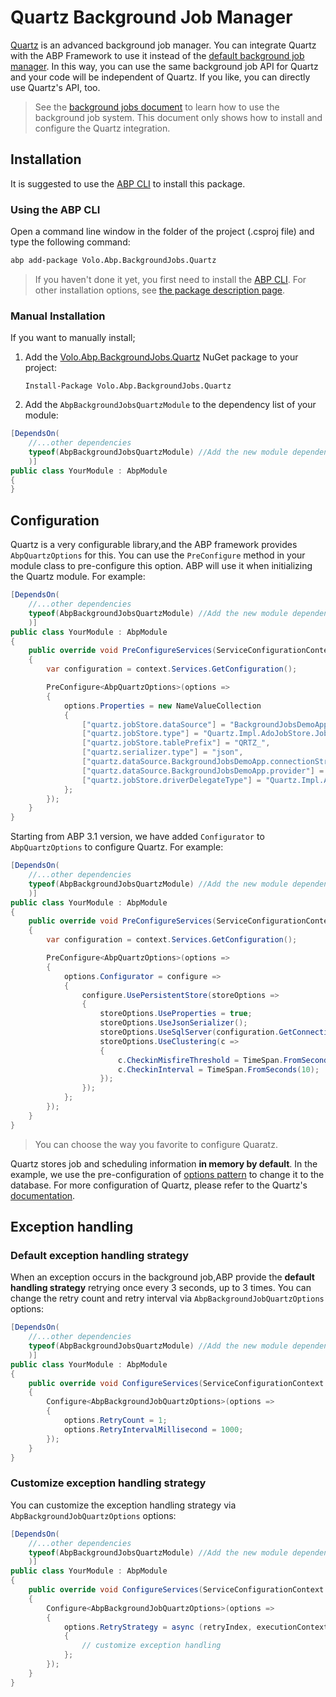 # Quartz Background Job Manager

[Quartz](https://www.quartz-scheduler.net/) is an advanced background job manager. You can integrate Quartz with the ABP Framework to use it instead of the [default background job manager](../background-jobs). In this way, you can use the same background job API for Quartz and your code will be independent of Quartz. If you like, you can directly use Quartz's API, too.

> See the [background jobs document](../background-jobs) to learn how to use the background job system. This document only shows how to install and configure the Quartz integration.

## Installation

It is suggested to use the [ABP CLI](../../../cli) to install this package.

### Using the ABP CLI

Open a command line window in the folder of the project (.csproj file) and type the following command:

````bash
abp add-package Volo.Abp.BackgroundJobs.Quartz
````

> If you haven't done it yet, you first need to install the [ABP CLI](../../../cli). For other installation options, see [the package description page](https://abp.io/package-detail/Volo.Abp.BackgroundJobs.Quartz).

### Manual Installation

If you want to manually install;

1. Add the [Volo.Abp.BackgroundJobs.Quartz](https://www.nuget.org/packages/Volo.Abp.BackgroundJobs.Quartz) NuGet package to your project:

   ````
   Install-Package Volo.Abp.BackgroundJobs.Quartz
   ````

2. Add the `AbpBackgroundJobsQuartzModule` to the dependency list of your module:

````csharp
[DependsOn(
    //...other dependencies
    typeof(AbpBackgroundJobsQuartzModule) //Add the new module dependency
    )]
public class YourModule : AbpModule
{
}
````

## Configuration

Quartz is a very configurable library,and the ABP framework provides `AbpQuartzOptions` for this. You can use the `PreConfigure` method in your module class to pre-configure this option. ABP will use it when initializing the Quartz module. For example:

````csharp
[DependsOn(
    //...other dependencies
    typeof(AbpBackgroundJobsQuartzModule) //Add the new module dependency
    )]
public class YourModule : AbpModule
{
    public override void PreConfigureServices(ServiceConfigurationContext context)
    {
        var configuration = context.Services.GetConfiguration();

        PreConfigure<AbpQuartzOptions>(options =>
        {
            options.Properties = new NameValueCollection
            {
                ["quartz.jobStore.dataSource"] = "BackgroundJobsDemoApp",
                ["quartz.jobStore.type"] = "Quartz.Impl.AdoJobStore.JobStoreTX, Quartz",
                ["quartz.jobStore.tablePrefix"] = "QRTZ_",
                ["quartz.serializer.type"] = "json",
                ["quartz.dataSource.BackgroundJobsDemoApp.connectionString"] = configuration.GetConnectionString("Quartz"),
                ["quartz.dataSource.BackgroundJobsDemoApp.provider"] = "SqlServer",
                ["quartz.jobStore.driverDelegateType"] = "Quartz.Impl.AdoJobStore.SqlServerDelegate, Quartz",
            };
        });
    }
}
````

Starting from ABP 3.1 version, we have added `Configurator` to `AbpQuartzOptions` to configure Quartz. For example:

````csharp
[DependsOn(
    //...other dependencies
    typeof(AbpBackgroundJobsQuartzModule) //Add the new module dependency
    )]
public class YourModule : AbpModule
{
    public override void PreConfigureServices(ServiceConfigurationContext context)
    {
        var configuration = context.Services.GetConfiguration();

        PreConfigure<AbpQuartzOptions>(options =>
        {
            options.Configurator = configure =>
            {
                configure.UsePersistentStore(storeOptions =>
                {
                    storeOptions.UseProperties = true;
                    storeOptions.UseJsonSerializer();
                    storeOptions.UseSqlServer(configuration.GetConnectionString("Quartz"));
                    storeOptions.UseClustering(c =>
                    {
                        c.CheckinMisfireThreshold = TimeSpan.FromSeconds(20);
                        c.CheckinInterval = TimeSpan.FromSeconds(10);
                    });
                });
            };
        });
    }
}
````

> You can choose the way you favorite to configure Quaratz.

Quartz stores job and scheduling information **in memory by default**. In the example, we use the pre-configuration of [options pattern](../../fundamentals/options.md) to change it to the database. For more configuration of Quartz, please refer to the Quartz's [documentation](https://www.quartz-scheduler.net/).

## Exception handling

### Default exception handling strategy

When an exception occurs in the background job,ABP provide the **default handling strategy** retrying once every 3 seconds, up to 3 times. You can change the retry count and retry interval via `AbpBackgroundJobQuartzOptions` options:

```csharp
[DependsOn(
    //...other dependencies
    typeof(AbpBackgroundJobsQuartzModule) //Add the new module dependency
    )]
public class YourModule : AbpModule
{
    public override void ConfigureServices(ServiceConfigurationContext context)
    {
        Configure<AbpBackgroundJobQuartzOptions>(options =>
        {
            options.RetryCount = 1;
            options.RetryIntervalMillisecond = 1000;
        });
    }
}
```

### Customize exception handling strategy

You can customize the exception handling strategy via `AbpBackgroundJobQuartzOptions` options:

```csharp
[DependsOn(
    //...other dependencies
    typeof(AbpBackgroundJobsQuartzModule) //Add the new module dependency
    )]
public class YourModule : AbpModule
{
    public override void ConfigureServices(ServiceConfigurationContext context)
    {
        Configure<AbpBackgroundJobQuartzOptions>(options =>
        {
            options.RetryStrategy = async (retryIndex, executionContext, exception) =>
            {
                // customize exception handling
            };
        });
    }
}
```